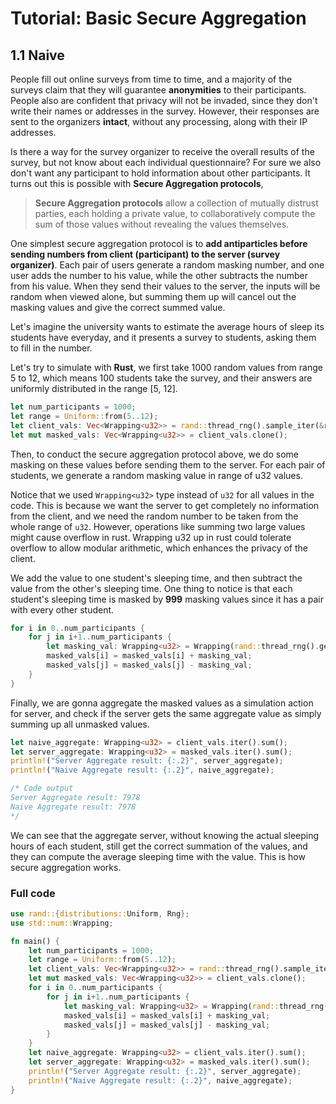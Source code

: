 # Tutorial: Basic Secure Aggregation
## 1.1 Naive
People fill out online surveys from time to time, and a majority of the surveys claim that they will guarantee **anonymities** to their participants. People also are confident that privacy will not be invaded, since they don't write their names or addresses in the survey. However, their responses are sent to the organizers **intact**, without any processing, along with their IP addresses. 

Is there a way for the survey organizer to receive the overall results of the survey, but not know about each individual questionnaire? For sure we also don't want any participant to hold information about other participants. It turns out this is possible with **Secure Aggregation protocols**, 

> **Secure Aggregation protocols** allow a collection of mutually distrust parties, each holding a private value, to collaboratively compute the sum of those values without revealing the values themselves.

One simplest secure aggregation protocol is to **add antiparticles before sending numbers from client (participant) to the server (survey organizer)**.  Each pair of users generate a random masking number, and one user adds the number to his value, while the other subtracts the number from his value. When they send their values to the server, the inputs will be random when viewed alone, but summing them up will cancel out the masking values and give the correct summed value.

Let's imagine the university wants to estimate the average hours of sleep its students have everyday, and it presents a survey to students, asking them to fill in the number.  

Let's try to simulate with **Rust**, we first take 1000 random values from range 5 to 12, which means 100 students take the survey, and their answers are uniformly distributed in the range [5, 12].

```rust
let num_participants = 1000;
let range = Uniform::from(5..12);
let client_vals: Vec<Wrapping<u32>> = rand::thread_rng().sample_iter(&range).take(num_participants).map(|x| Wrapping(x)).collect();
let mut masked_vals: Vec<Wrapping<u32>> = client_vals.clone();
```

Then, to conduct the secure aggregation protocol above, we do some masking on these values before sending them to the server. For each pair of students, we generate a random masking value in range of u32 values. 

Notice that we used `Wrapping<u32>` type instead of `u32` for all values in the code. This is because we want the server to get completely no information from the client, and we need the random number to be taken from the whole range of `u32`. However, operations like summing two large values might cause overflow in rust. Wrapping u32 up in rust could tolerate overflow to allow modular arithmetic, which enhances the privacy of the client.

We add the value to one student's sleeping time, and then subtract the value from the other's sleeping time.  One thing to notice is that each student's sleeping time is masked by **999** masking values since it has a pair with every other student.

```rust
for i in 0..num_participants {
    for j in i+1..num_participants {
        let masking_val: Wrapping<u32> = Wrapping(rand::thread_rng().gen());
        masked_vals[i] = masked_vals[i] + masking_val;
        masked_vals[j] = masked_vals[j] - masking_val;
    }
}
```

Finally, we are gonna aggregate the masked values as a simulation action for server, and check if the server gets the same aggregate value as simply summing up all unmasked values. 

```rust
let naive_aggregate: Wrapping<u32> = client_vals.iter().sum();
let server_aggregate: Wrapping<u32> = masked_vals.iter().sum();
println!("Server Aggregate result: {:.2}", server_aggregate);
println!("Naive Aggregate result: {:.2}", naive_aggregate);

/* Code output
Server Aggregate result: 7978
Naive Aggregate result: 7978
*/
```
We can see that the aggregate server, without knowing the actual sleeping hours of each student, still get the correct summation of the values, and they can compute the average sleeping time with the value. This is how secure aggregation works.



### Full code
```rust
use rand::{distributions::Uniform, Rng};
use std::num::Wrapping;

fn main() {
    let num_participants = 1000;
    let range = Uniform::from(5..12);
    let client_vals: Vec<Wrapping<u32>> = rand::thread_rng().sample_iter(&range).take(num_participants).map(|x| Wrapping(x)).collect();
    let mut masked_vals: Vec<Wrapping<u32>> = client_vals.clone();
    for i in 0..num_participants {
        for j in i+1..num_participants {
            let masking_val: Wrapping<u32> = Wrapping(rand::thread_rng().gen());
            masked_vals[i] = masked_vals[i] + masking_val;
            masked_vals[j] = masked_vals[j] - masking_val;
        }
    }
    let naive_aggregate: Wrapping<u32> = client_vals.iter().sum();
    let server_aggregate: Wrapping<u32> = masked_vals.iter().sum();
    println!("Server Aggregate result: {:.2}", server_aggregate);
    println!("Naive Aggregate result: {:.2}", naive_aggregate);
}
```